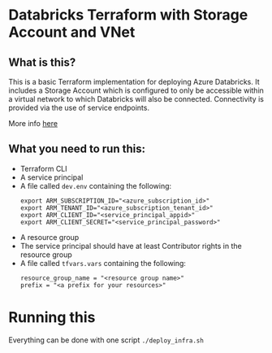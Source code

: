 # Databricks Terraform with Storage Account and VNet

## What is this?

This is a basic Terraform implementation for deploying Azure Databricks.  It includes a Storage Account which is configured to only be accessible within a virtual network to which Databricks will also be connected.  Connectivity is provided via the use of service endpoints.

More info [here](https://www.databricks.com/blog/2020/02/28/securely-accessing-azure-data-sources-from-azure-databricks.html)

## What you need to run this:

- Terraform CLI
- A service principal
- A file called `dev.env` containing the following:
    ```
    export ARM_SUBSCRIPTION_ID="<azure_subscription_id>"
    export ARM_TENANT_ID="<azure_subscription_tenant_id>"
    export ARM_CLIENT_ID="<service_principal_appid>"
    export ARM_CLIENT_SECRET="<service_principal_password>"
    ```
- A resource group
- The service principal should have at least Contributor rights in the resource group
- A file called `tfvars.vars` containing the following:
    ```
    resource_group_name = "<resource group name>"
    prefix = "<a prefix for your resources>"

# Running this

Everything can be done with one script `./deploy_infra.sh`

